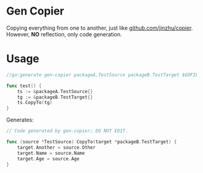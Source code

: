 ﻿# Gen Copier

Copying everything from one to another, just like [github.com/jinzhu/copier](https://github.com/jinzhu/copier). 
However, **NO** reflection, only code generation.

# Usage
```go
//go:generate gen-copier packageA.TestSource packageB.TestTarget $GOFILE

func test() {
	ts := &packageA.TestSource{}
	tg := &packageB.TestTarget{}
	ts.CopyTo(tg)
}
```
Generates:
```go
// Code generated by gen-copier; DO NOT EDIT.

func (source *TestSource) CopyTo(target *packageB.TestTarget) {
	target.Another = source.Other
	target.Name = source.Name
	target.Age = source.Age
}
```
